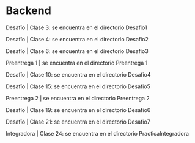 # Backend

Desafío | Clase 3: se encuentra en el directorio Desafio1

Desafío | Clase 4: se encuentra en el directorio Desafio2

Desafío | Clase 6: se encuentra en el directorio Desafio3

Preentrega 1 | se encuentra en el directorio Preentrega 1

Desafío | Clase 10: se encuentra en el directorio Desafio4

Desafío | Clase 15: se encuentra en el directorio Desafio5

Preentrega 2 | se encuentra en el directorio Preentrega 2

Desafío | Clase 19: se encuentra en el directorio Desafio6

Desafío | Clase 21: se encuentra en el directorio Desafio7

Integradora | Clase 24: se encuentra en el directorio  PracticaIntegradora
